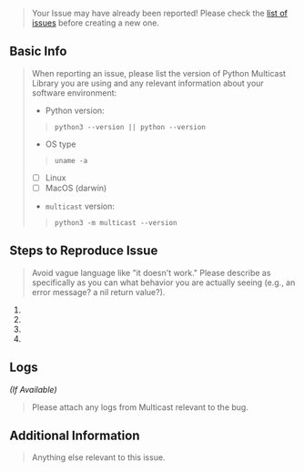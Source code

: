 > Your Issue may have already been reported!
> Please check the [list of issues](../) before creating a new one.

## Basic Info

> When reporting an issue, please list the version of Python Multicast Library you are using and
> any relevant information about your software environment:
> - Python version:
>>  `python3 --version || python --version`
> -  OS type
>>  `uname -a`
> - [ ] Linux
> - [ ] MacOS (darwin)
> - `multicast` version:
>>  `python3 -m multicast --version`

## Steps to Reproduce Issue

> Avoid vague language like "it doesn't work." Please describe as specifically as you can what
> behavior you are actually seeing (e.g., an error message? a nil return value?).

1.
2.
3.
4.

## Logs

  *(If Available)*

> Please attach any logs from Multicast relevant to the bug.

## Additional Information

> Anything else relevant to this issue.
